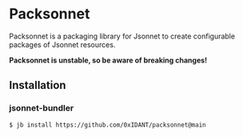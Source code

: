 # Packsonnet

Packsonnet is a packaging library for Jsonnet to create configurable packages
of Jsonnet resources.

**Packsonnet is unstable, so be aware of breaking changes!**

## Installation

### jsonnet-bundler

```bash
$ jb install https://github.com/0xIDANT/packsonnet@main
```
